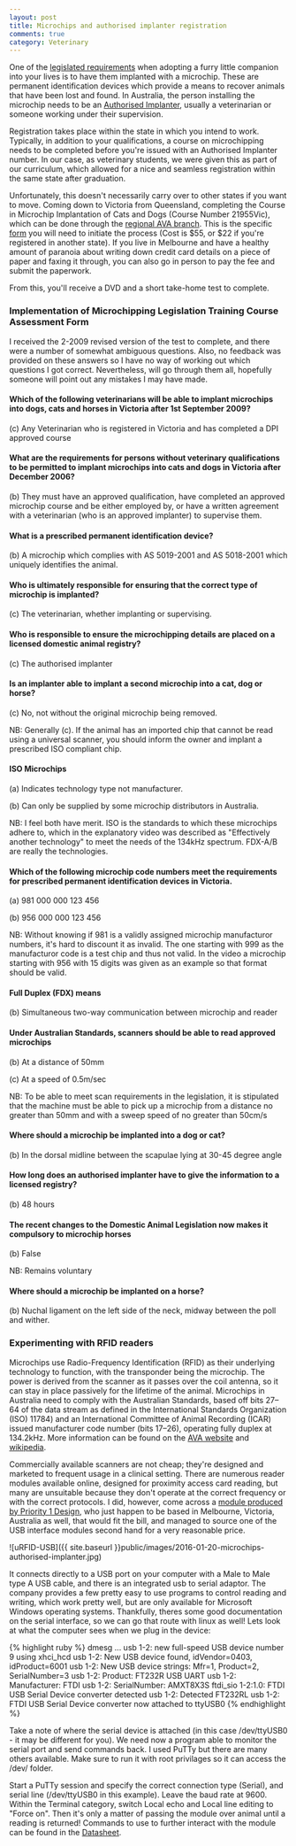 ```yaml
---
layout: post
title: Microchips and authorised implanter registration
comments: true
category: Veterinary
---
```


One of the <a href="http://agriculture.vic.gov.au/pets/registration-legislation-and-permits/Microchipping-of-Dogs,-Cats-and-Horses">legislated requirements</a> when adopting a furry little companion into your lives is to have them implanted with a microchip. These are permanent identification devices which provide a means to recover animals that have been lost and found. In Australia, the person installing the microchip needs to be an <a href="http://agriculture.vic.gov.au/pets/registration-legislation-and-permits/Microchipping-of-Dogs,-Cats-and-Horses/microchipping-information-for-authorised-implanters">Authorised Implanter</a>, usually a veterinarian or someone working under their supervision. 

<!--break-->

Registration takes place within the state in which you intend to work. Typically, in addition to your qualifications, a course on microchipping needs to be completed before you're issued with an Authorised Implanter number. In our case, as veterinary students, we were given this as part of our curriculum, which allowed for a nice and seamless registration within the same state after graduation.

Unfortunately, this doesn't necessarily carry over to other states if you want to move. Coming down to Victoria from Queensland, completing the Course in Microchip Implantation of Cats and Dogs (Course Number 21955Vic), which can be done through the <a href="http://www.ava.com.au/about-us/my-ava-group/divisions-and-branches/victoria-0">regional AVA branch</a>. This is the specific <a href="http://www.ava.com.au/sites/default/files/Microchip%20Accreditation%20Registration%20Form.pdf">form</a> you will need to initiate the process (Cost is $55, or $22 if you're registered in another state). If you live in Melbourne and have a healthy amount of paranoia about writing down credit card details on a piece of paper and faxing it through, you can also go in person to pay the fee and submit the paperwork. 

From this, you'll receive a DVD and a short take-home test to complete.

### Implementation of Microchipping Legislation Training Course Assessment Form

I received the 2-2009 revised version of the test to complete, and there were a number of somewhat ambiguous questions. Also, no feedback was provided on these answers so I have no way of working out which questions I got correct. Nevertheless, will go through them all, hopefully someone will point out any mistakes I may have made. 

#### Which of the following veterinarians will be able to implant microchips into dogs, cats and horses in Victoria after 1st September 2009?

(c) Any Veterinarian who is registered in Victoria and has completed a DPI approved course

#### What are the requirements for persons without veterinary qualifications to be permitted to implant microchips into cats and dogs in Victoria after December 2006?

(b) They must have an approved qualification, have completed an approved microchip course and be either employed by, or have a written agreement with a veterinarian (who is an approved implanter) to supervise them.

#### What is a prescribed permanent identification device?

(b) A microchip which complies with AS 5019-2001 and AS 5018-2001 which uniquely identifies the animal.

#### Who is ultimately responsible for ensuring that the correct type of microchip is implanted?

(c) The veterinarian, whether implanting or supervising.

#### Who is responsible to ensure the microchipping details are placed on a licensed domestic animal registry?

(c) The authorised implanter

#### Is an implanter able to implant a second microchip into a cat, dog or horse?

(c) No, not without the original microchip being removed.

NB: Generally (c). If the animal has an imported chip that cannot be read using a universal scanner, you should inform the owner and implant a prescribed ISO compliant chip. 

#### ISO Microchips

(a) Indicates technology type not manufacturer.

(b) Can only be supplied by some microchip distributors in Australia.

NB: I feel both have merit. ISO is the standards to which these microchips adhere to, which in the explanatory video was described as "Effectively another technology" to meet the needs of the 134kHz spectrum. FDX-A/B are really the technologies. 

#### Which of the following microchip code numbers meet the requirements for prescribed permanent identification devices in Victoria.

(a) 981 000 000 123 456

(b) 956 000 000 123 456

NB: Without knowing if 981 is a validly assigned microchip manufacturor numbers, it's hard to discount it as invalid. The one starting with 999 as the manufacturor code is a test chip and thus not valid. In the video a microchip starting with 956 with 15 digits was given as an example so that format should be valid. 

#### Full Duplex (FDX) means

(b) Simultaneous two-way communication between microchip and reader

#### Under Australian Standards, scanners should be able to read approved microchips

(b) At a distance of 50mm

(c) At a speed of 0.5m/sec

NB: To be able to meet scan requirements in the legislation, it is stipulated that the machine must be able to pick up a microchip from a distance no greater than 50mm and with a sweep speed of no greater than 50cm/s

#### Where should a microchip be implanted into a dog or cat?

(b) In the dorsal midline between the scapulae lying at 30-45 degree angle

#### How long does an authorised implanter have to give the information to a licensed registry?

(b) 48 hours

#### The recent changes to the Domestic Animal Legislation now makes it compulsory to microchip horses

(b) False

NB: Remains voluntary

#### Where should a microchip be implanted on a horse?

(b) Nuchal ligament on the left side of the neck, midway between the poll and wither.


### Experimenting with RFID readers

Microchips use Radio-Frequency Identification (RFID) as their underlying technology to function, with the transponder being the microchip. The power is derived from the scanner as it passes over the coil antenna, so it can stay in place passively for the lifetime of the animal. Microchips in Australia need to comply with the Australian Standards, based off bits 27–64 of the data stream as defined in the International Standards Organization (ISO) 11784) and an International Committee of Animal Recording (ICAR) issued manufacturer code number (bits 17–26), operating fully duplex at 134.2kHz. More information can be found on the <a href="http://www.ava.com.au/policy/51-electronic-identification-animals">AVA website</a> and <a href="https://en.wikipedia.org/wiki/ISO_11784_%26_11785">wikipedia</a>.

Commercially available scanners are not cheap; they're designed and marketed to frequent usage in a clinical setting. There are numerous reader modules available online, designed for proximity access card reading, but many are unsuitable because they don't operate at the correct frequency or with the correct protocols. I did, however, come across a <a href="http://www.priority1design.com.au/rfid_reader_modules.html#mrfid_reader_writer">module produced by Priority 1 Design</a>, who just happen to be based in Melbourne, Victoria, Australia as well, that would fit the bill, and managed to source one of the USB interface modules second hand for a very reasonable price. 

![uRFID-USB]({{ site.baseurl }}public/images/2016-01-20-microchips-authorised-implanter.jpg)

It connects directly to a USB port on your computer with a Male to Male type A USB cable, and there is an integrated usb to serial adaptor. The company provides a few pretty easy to use programs to control reading and writing, which work pretty well, but are only available for Microsoft Windows operating systems. Thankfully, theres some good documentation on the serial interface, so we can go that route with linux as well! Lets look at what the computer sees when we plug in the device:

{% highlight ruby %}
dmesg
...
usb 1-2: new full-speed USB device number 9 using xhci_hcd
usb 1-2: New USB device found, idVendor=0403, idProduct=6001
usb 1-2: New USB device strings: Mfr=1, Product=2, SerialNumber=3
usb 1-2: Product: FT232R USB UART
usb 1-2: Manufacturer: FTDI
usb 1-2: SerialNumber: AMXT8X3S
ftdi_sio 1-2:1.0: FTDI USB Serial Device converter detected
usb 1-2: Detected FT232RL
usb 1-2: FTDI USB Serial Device converter now attached to ttyUSB0
{% endhighlight %}

Take a note of where the serial device is attached (in this case /dev/ttyUSB0 - it may be different for you). We need now a program able to monitor the serial port and send commands back. I used PuTTy but there are many others available. Make sure to run it with root privilages so it can access the /dev/ folder.

Start a PuTTy session and specify the correct connection type (Serial), and serial line (/dev/ttyUSB0 in this example). Leave the baud rate at 9600. Within the Terminal category, switch Local echo and Local line editing to "Force on". Then it's only a matter of passing the module over animal until a reading is returned! Commands to use to further interact with the module can be found in the [Datasheet](http://www.priority1design.com.au/rfid_reader_usb.pdf).